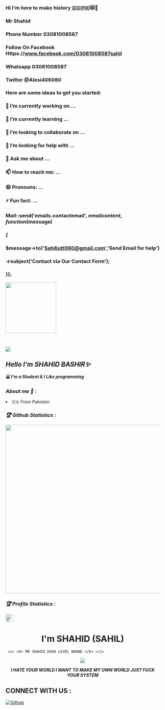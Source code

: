 ### Hi I'm here to make history 🇦🇺🇵🇰😻🥀
### Mr Shahid 
### Phone Number 03081008587
### Follow On Facebook Https://www.facebook.com/03081008587sahil
### Whatsapp 03081008587 
### Twitter @Alesi406080 

### Here are some ideas to get you started:

### 🔭 I’m currently working on ...
### 🌱 I’m currently learning ...
### 👯 I’m looking to collaborate on ...
### 🤔 I’m looking for help with ...
### 💬 Ask me about ...
### 📫 How to reach me: ...
### 😄 Pronouns: ...
### ⚡ Fun fact: ...
###  Mail::send('emails.contactemail', $emailcontent, function($message)
###  {
###  $message->to('Sahiljutt060@gmail.com','Send Email for help')
### ->subject('Contact via Our Contact Form');
###  });


<p align="center"><a href="https://github.com/Alesi406080">

<img height="165" src="https://github-readme-stats.vercel.app/api?username=Sahil-&show_icons=true&include_all_commits=true&theme=react&cache_seconds=3200&hide_border=true" /></a>

&nbsp;&nbsp;&nbsp;

<a href="https://github.com/Alesi406080"><img src="https://github-readme-stats.vercel.app/api/top-langs/?username=Sahil-&layout=compact&theme=react&hide_border=true" />

</a></p>

<h2><b><i>Hello I'm SHAHID BASHIR✨</i></b></h2>

<b><i>💻 I'm a Student & I Like programming</i></b>

<h3><b><i> About me 🧠 :</i></b></h3>

<li> 🇵🇰 <i> From Pakistan  </i></li>

<h3><b><i>🏆 Github Statistics :</i></b></h3>

<a href="https://github.com/Alesi406080"><img width=550 src="https://github-profile-trophy.vercel.app/?username=Sahil-&theme=dracula&no-frame=true&title=Followers,Stars,Commit,Repository,Issues"/></a>

<h3><b><i>🏆 Profile Statistics :</i></b></h3>

<a href="https://github.com/Alesi406080"><img height="25" title="Counter" src="https://komarev.com/ghpvc/?username=Sahil-&color=blueviolet&style=flat-square"></a>
<h1 align="center"> I'm SHAHID (SAHIL)</h1>
<p align="center">
     
     <i> <b> MR SHAHID HIGH LEVEL BRAND </b> </i>
</p>

<p align="center">
<img src="https://1.bp.blogspot.com/-gIpMNlv2VFc/YJXIvfonyHI/AAAAAAAAAYI/u8u9qmxEkEAqK4wwJltIqamQOQZsocngwCLcBGAsYHQ">
</p>
<p align="center">
<i> <b> I HATE YOUR WORLD I WANT TO MAKE MY OWN WORLD JUST FUCK YOUR SYSTEM </b> </i>
</p>


## CONNECT WITH US :


<a href="https://github.com/Alesi406080"><img title="Github" src="https://img.shields.io/badge/SHAHID-BASHIR-brightgreen?style=for-the-badge&logo=github"></a>


